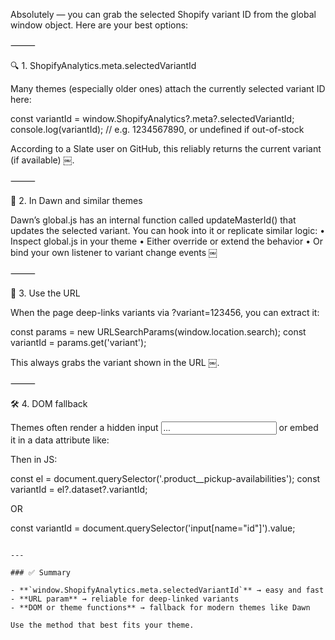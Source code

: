 Absolutely — you can grab the selected Shopify variant ID from the global window object. Here are your best options:

⸻

🔍 1. ShopifyAnalytics.meta.selectedVariantId

Many themes (especially older ones) attach the currently selected variant ID here:

const variantId = window.ShopifyAnalytics?.meta?.selectedVariantId; 
console.log(variantId); // e.g. 1234567890, or undefined if out-of-stock

According to a Slate user on GitHub, this reliably returns the current variant (if available)  ￼.

⸻

🌱 2. In Dawn and similar themes

Dawn’s global.js has an internal function called updateMasterId() that updates the selected variant. You can hook into it or replicate similar logic:
	•	Inspect global.js in your theme
	•	Either override or extend the behavior
	•	Or bind your own listener to variant change events  ￼

⸻

🔄 3. Use the URL

When the page deep-links variants via ?variant=123456, you can extract it:

const params = new URLSearchParams(window.location.search);
const variantId = params.get('variant');

This always grabs the variant shown in the URL  ￼.

⸻

🛠 4. DOM fallback

Themes often render a hidden input <input name="id" value="..."> or embed it in a data attribute like:

<div class="product__pickup-availabilities" data-variant-id="123456">

Then in JS:

const el = document.querySelector('.product__pickup-availabilities');
const variantId = el?.dataset?.variantId;

OR

const variantId = document.querySelector('input[name="id"]').value;
```  [oai_citation:3‡stackoverflow.com](https://stackoverflow.com/questions/48068442/dynamically-pulling-variant-id-via-javascript-using-shopify?utm_source=chatgpt.com) [oai_citation:4‡github.com](https://github.com/Shopify/slate/issues/1035?utm_source=chatgpt.com)

---

### ✅ Summary

- **`window.ShopifyAnalytics.meta.selectedVariantId`** → easy and fast
- **URL param** → reliable for deep-linked variants
- **DOM or theme functions** → fallback for modern themes like Dawn

Use the method that best fits your theme.